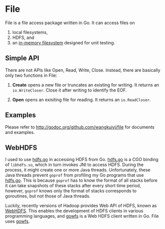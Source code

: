 # File

File is a file access package written in Go.  It can access files on

1. local filesystems,
2. HDFS, and
3. an [in-memory filesystem](https://github.com/wangkuiyi/file/tree/master/inmemfs) designed for unit testing.

## Simple API

There are not APIs like Open, Read, Write, Close.  Instead, there are
basically only two functions in File:

  1. **Create** opens a new file or truncates an existing for writing.
  It returns an `io.WriteCloser`.  Close it after writing to identify
  the EOF.

  2. **Open** opens an exisiting file for reading.  It returns an
  `io.ReadCloser`.

## Examples

Please refer to http://godoc.org/github.com/wangkuiyi/file for
documents and examples.

## WebHDFS

I used to use [hdfs.go](https://github.com/zyxar/hdfs.go) in accessing
HDFS from Go.  [hdfs.go](https://github.com/zyxar/hdfs.go) is a CGO
binding of `libhdfs.so`, which in turn invokes JNI to access HDFS.
During the process, it might create one or more Java threads.
Unfortunately, these Java threads prevent `goprof` from profiling my
Go programs that use [hdfs.go](https://github.com/zyxar/hdfs.go).
This is because `goprof` has to know the format of all stacks before
it can take snapshots of these stacks after every short time period,
however, `goprof` knows only the format of stacks corresponds to
goroutines, but not those of Java threads.

Luckily, recently versions of Hadoop provides Web API of HDFS, known
as
[WebHDFS](http://hadoop.apache.org/docs/current/hadoop-project-dist/hadoop-hdfs/WebHDFS.html).
This enables the development of HDFS clients in various programming
languages, and [gowfs](https://github.com/vladimirvivien/gowfs) is a
Web HDFS client written in Go.  File uses
[gowfs](https://github.com/vladimirvivien/gowfs).
